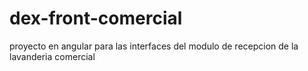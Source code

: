 # dex-front-comercial
proyecto en angular para las interfaces del modulo de recepcion de la lavanderia comercial
